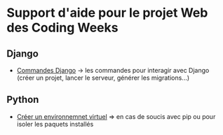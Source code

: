 # Support d'aide pour le projet Web des Coding Weeks

## Django

- [Commandes Django](./django-cli.md) -> les commandes pour interagir avec Django (créer un projet, lancer le serveur, générer les migrations...)

## Python

- [Créer un environnemnet virtuel](./virtual-env-python.md) => en cas de soucis avec pip ou pour isoler les paquets installés
